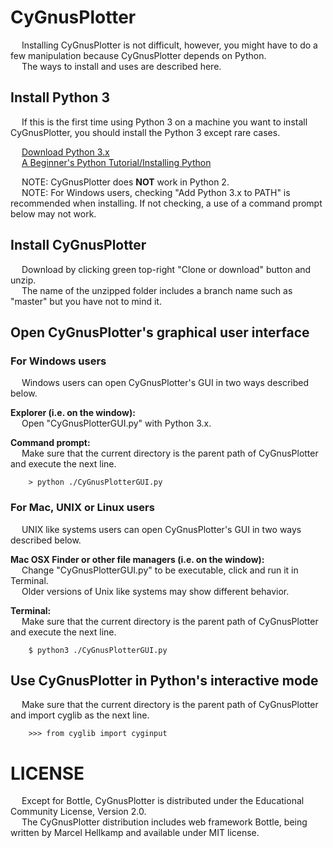 # CyGnusPlotter

&emsp; Installing CyGnusPlotter is not difficult, however, you might have to do a few manipulation because CyGnusPlotter depends on Python.  
&emsp; The ways to install and uses are described here.

## Install Python 3

&emsp; If this is the first time using Python 3 on a machine you want to install CyGnusPlotter, you should install the Python 3 except rare cases. 

&emsp; [Download Python 3.x](https://www.python.org/)  
&emsp; [A Beginner's Python Tutorial/Installing Python](https://en.wikibooks.org/wiki/A_Beginner%27s_Python_Tutorial/Installing_Python)  

&emsp; NOTE: CyGnusPlotter does **NOT** work in Python 2.  
&emsp; NOTE: For  Windows users, checking "Add Python 3.x to PATH" is recommended when installing. If not checking, a use of a command prompt below may not work.  

## Install CyGnusPlotter
&emsp; Download by clicking green top-right "Clone or download" button and unzip.  
&emsp; The name of the unzipped folder includes a branch name such as "master" but you have not to mind it.  

## Open CyGnusPlotter's graphical user interface

### For Windows users
&emsp; Windows users can open CyGnusPlotter's GUI in two ways described below.  
  
**Explorer (i.e. on the window):**  
&emsp; Open "CyGnusPlotterGUI.py" with Python 3.x.  
  
**Command prompt:**  
&emsp; Make sure that the current directory is the parent path of CyGnusPlotter and execute the next line.
~~~
    > python ./CyGnusPlotterGUI.py
~~~
  

### For Mac, UNIX or Linux users
&emsp; UNIX like systems users can open CyGnusPlotter's GUI in two ways described below.  
  
**Mac OSX Finder or other file managers (i.e. on the window):**  
&emsp;  Change "CyGnusPlotterGUI.py" to be executable, click and run it in Terminal.  
&emsp; Older versions of Unix like systems may show different behavior.  


**Terminal:**  
&emsp; Make sure that the current directory is the parent path of CyGnusPlotter and execute the next line.
~~~
    $ python3 ./CyGnusPlotterGUI.py
~~~
  

## Use CyGnusPlotter in Python's interactive mode
&emsp; Make sure that the current directory is the parent path of CyGnusPlotter and import cyglib as the next line.
~~~
    >>> from cyglib import cyginput
~~~



# LICENSE
&emsp; Except for Bottle, CyGnusPlotter is distributed under  the Educational Community License, Version 2.0.   
&emsp; The CyGnusPlotter distribution includes web framework Bottle, being written by Marcel Hellkamp and available under MIT license. 
